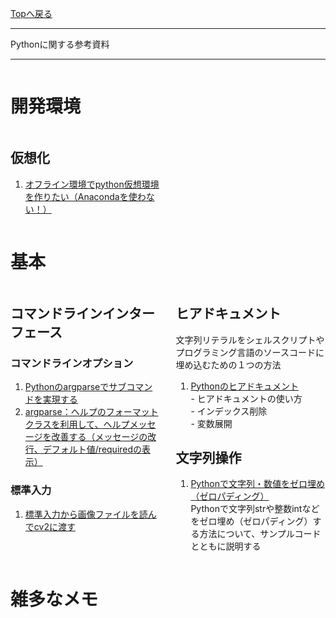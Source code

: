 <style>
.column-left{
  float: left;
  width: 47.5%;
  text-align: left;
}
.column-right{
  float: right;
  width: 47.5%;
  text-align: left;
}
.column-one{
  float: left;
  width: 100%;
  text-align: left;
}
</style>
<!-- ---------------------------------------------------------------------------------------------------- -->
<!-- ヘッダ部 -->
<div class="column-one">
<!-- ---------------------------------------------------------------------------------------------------- -->

  [Topへ戻る](../index.md)

  --------------------------------------------------------------------------
  Pythonに関する参考資料

  --------------------------------------------------------------------------
</div>

<!-- ---------------------------------------------------------------------------------------------------- -->
<!-- セクション -->
<div class="column-one">
<!-- ---------------------------------------------------------------------------------------------------- -->

# 開発環境
<!-- left--------------------------------- -->
  <div class="column-left">

  ## 仮想化
  1. <a href="https://qiita.com/IntenF/items/3f88d07fb41422e0f4e7" target="_blank">オフライン環境でpython仮想環境を作りたい（Anacondaを使わない！）</a>	

  </div>
  <!-- right--------------------------------- -->
  <div class="column-right">



  </div>
</div>
<!-- ---------------------------------------------------------------------------------------------------- -->
<!-- セクション -->
<div class="column-one">
<!-- ---------------------------------------------------------------------------------------------------- -->

# 基本

  <!-- left--------------------------------- -->
  <div class="column-left">
  
  ## コマンドラインインターフェース
  ### コマンドラインオプション
  1. <a href="https://qiita.com/oohira/items/308bbd33a77200a35a3d" target="_blank">Pythonのargparseでサブコマンドを実現する</a>	
  1. <a href="https://qiita.com/yuji38kwmt/items/c7c4d487e3188afd781e" target="_blank">argparse：ヘルプのフォーマットクラスを利用して、ヘルプメッセージを改善する（メッセージの改行、デフォルト値/requiredの表示）</a>	
  ### 標準入力
  1. <a href="https://shuzo-kino.hateblo.jp/entry/2022/09/05/234617" target="_blank">標準入力から画像ファイルを読んでcv2に渡す</a>	

  </div>
  <!-- right--------------------------------- -->
  <div class="column-right">

  ## ヒアドキュメント
  文字列リテラルをシェルスクリプトやプログラミング言語のソースコードに埋め込むための１つの方法
  1. <a href="https://qiita.com/ykhirao/items/c7cba73a3a563be5eac6" target="_blank">Pythonのヒアドキュメント</a>	  
    - ヒアドキュメントの使い方  
    - インデックス削除  
    - 変数展開  
  ## 文字列操作
  1. <a href="https://note.nkmk.me/python-zero-padding/" target="_blank">Pythonで文字列・数値をゼロ埋め（ゼロパディング）</a>	  
    Pythonで文字列strや整数intなどをゼロ埋め（ゼロパディング）する方法について、サンプルコードとともに説明する
  </div>
</div>

<!-- ---------------------------------------------------------------------------------------------------- -->
<!-- セクション -->
<div class="column-one">
<!-- ---------------------------------------------------------------------------------------------------- -->

  # 雑多なメモ
  <!-- left--------------------------------- -->
  <div class="column-left">

  </div>
  </div>
  <!-- right--------------------------------- -->
  <div class="column-right">
  </div>
</div>
